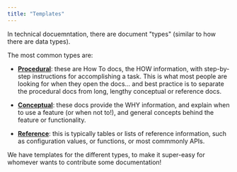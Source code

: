 ```yaml
---
title: "Templates"
---
```


In technical docuemntation, there are document "types" (similar to how there are data types).

The most common types are:

-   [**Procedural**](./procedural.md): these are How To docs, the HOW information, with step-by-step instructions for accomplishing a task. This is what most people are looking for when they open the docs... and best practice is to separate the procedural docs from long, lengthy conceptual or reference docs.

-   [**Conceptual**](./conceptual.md): these docs provide the WHY information, and explain when to use a feature (or when not to!), and general concepts behind the feature or functionality.

-   [**Reference**](./reference.md): this is typically tables or lists of reference information, such as configuration values, or functions, or most commmonly APIs.

We have templates for the different types, to make it super-easy for whomever wants to contribute some documentation!
